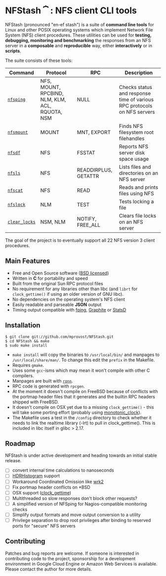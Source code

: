 # NFStash **⏞** : NFS client CLI tools

NFStash (pronounced "en-ef stash") is a suite of **command line tools** for Linux and other POSIX operating systems which implement Network File System (NFS) client procedures. These utilities can be used for **testing, debugging, monitoring and benchmarking** the responses from an NFS server in a **composable** and **reproducible** way, either **interactively** or in **scripts**.

The suite consists of these tools:

| Command | Protocol | RPC | Description |
| ------- | -------- | --- | ----------- |
| [`nfsping`](md/nfsping.md) | NFS, MOUNT, RPCBIND, NLM, KLM, ACL, RQUOTA, NSM | NULL | Checks status and response time of various RPC protocols on NFS servers |
| [`nfsmount`](https://rawgit.com/mprovost/NFStash/master/man/nfsmount.8.html) | MOUNT | MNT, EXPORT | Finds NFS filesystem root filehandles |
| [`nfsdf`](https://rawgit.com/mprovost/NFStash/master/man/nfsdf.8.html) | NFS | FSSTAT | Reports NFS server disk space usage |
| [`nfsls`](https://rawgit.com/mprovost/NFStash/master/man/nfsls.8.html) | NFS | READDIRPLUS, GETATTR | Lists files and directories on an NFS server |
| [`nfscat`](https://rawgit.com/mprovost/NFStash/master/man/nfscat.8.html) | NFS | READ | Reads and prints files using NFS |
| [`nfslock`](https://rawgit.com/mprovost/NFStash/master/man/nfslock.8.html) | NLM | TEST | Tests locking a file |
| [`clear_locks`](https://rawgit.com/mprovost/NFStash/master/man/clear_locks.8.html) | NSM, NLM | NOTIFY, FREE_ALL | Clears file locks on an NFS server |

The goal of the project is to eventually support all 22 NFS version 3 client procedures.

## Main Features
- Free and Open Source software ([BSD licensed](http://opensource.org/licenses/bsd-license.php))
- Written in **C** for portability and speed
- Built from the original Sun RPC protocol files
- No requirement for any libraries other than libc (and `librt` for `clock_gettime()` if using an older version of GNU libc).
- No dependencies on the operating system's NFS client
- Easily readable and parseable **JSON** output
- Timing output compatible with [fping](https://github.com/schweikert/fping), [Graphite](https://github.com/graphite-project/graphite-web) or [StatsD](https://github.com/etsy/statsd)

## Installation

```console
$ git clone git://github.com/mprovost/NFStash.git
$ cd NFStash && make
$ sudo make install
```````

- `make install` will copy the binaries to `/usr/local/bin/` and manpages to `/usr/local/share/man/`. To change this edit the `prefix` in the Makefile.
- Requires `gmake`.
- Uses some `gcc`-isms which may mean it won't compile with other C compilers.
- Manpages are built with [`ronn`](http://rtomayko.github.io/ronn/).
- RPC code is generated with `rpcgen`.
- At the moment it doesn't compile on FreeBSD because of conflicts with the portmap header files that it generates and the builtin RPC headers shipped with FreeBSD.
- It doesn't compile on OSX yet due to a missing `clock_gettime()` - this will take some porting effort (probably using [monotonic_clock](https://github.com/ThomasHabets/monotonic_clock)).
- The Makefile uses a test in the `/config` directory to check whether it needs to link the realtime library (-lrt) to pull in clock_gettime(). This is included in libc itself in glibc > 2.17.

## Roadmap
NFStash is under active development and heading towards an initial stable release.

- [ ] convert internal time calculations to nanoseconds
- [ ] [HDRHistogram](https://github.com/HdrHistogram/HdrHistogram_c) support
- [ ] Workaround Coordinated Omission like [wrk2](https://github.com/giltene/wrk2)
- [ ] Fix portmap header conflicts on *BSD
- [ ] OSX support ([clock_gettime](https://github.com/ThomasHabets/monotonic_clock))
- [ ] Multithreaded so slow responses don't block other requests?
- [ ] A simplified version of NFSping for Nagios-compatible monitoring checks
- [ ] Simplify output formats and move output conversion to a utility
- [ ] Privilege separation to drop root privileges after binding to reserved ports for "secure" NFS servers

## Contributing
Patches and bug reports are welcome. If someone is interested in contributing code to the project, sponsorship for a development environment in Google Cloud Engine or Amazon Web Services is available. Please contact the author for more details.
